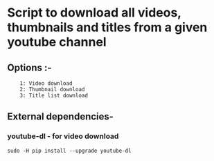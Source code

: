 # Script to download all videos, thumbnails and titles from a given youtube channel

## Options :-
  ``` 
      1: Video download
      2: Thumbnail download
      3: Title list download
  ```

## External dependencies- 
### youtube-dl - for video download
``sudo -H pip install --upgrade youtube-dl``
